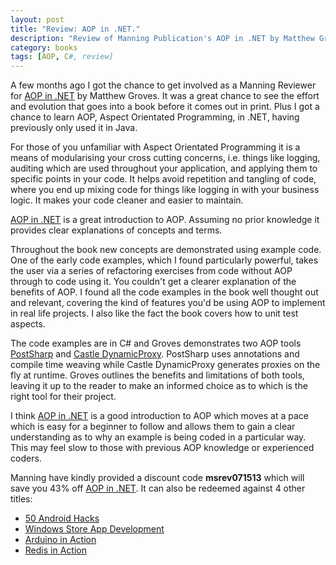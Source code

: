 ```yaml
---
layout: post
title: "Review: AOP in .NET."
description: "Review of Manning Publication's AOP in .NET by Matthew Groves"
category: books
tags: [AOP, C#, review]
---
```


A few months ago I got the chance to get involved as a Manning Reviewer for [AOP in .NET](http://www.manning.com/groves/) by Matthew Groves. It was a great chance to see the effort and evolution that goes into a book before it comes out in print. Plus I got a chance to learn AOP, Aspect Orientated Programming, in .NET, having previously only used it in Java.

For those of you unfamiliar with Aspect Orientated Programming it is a means of modularising your cross cutting concerns, i.e. things like logging, auditing which are used throughout your application, and applying them to specific points in your code. It helps avoid repetition and tangling of code, where you end up mixing code for things like logging in with your business logic. It makes your code cleaner and easier to maintain.

[AOP in .NET](http://www.manning.com/groves/) is a great introduction to AOP. Assuming no prior knowledge it provides clear explanations of concepts and terms. 

Throughout the book new concepts are demonstrated using example code. One of the early code examples, which I found particularly powerful, takes the user via a series of refactoring exercises from code without AOP through to code using it. You couldn't get a clearer explanation of the benefits of AOP. I found all the code examples in the book well thought out and relevant, covering the kind of features you'd be using AOP to implement in real life projects. I also like the fact the book covers how to unit test aspects.

The code examples are in C# and Groves demonstrates two AOP tools [PostSharp](http://www.postsharp.net/) and [Castle DynamicProxy](http://www.castleproject.org/projects/dynamicproxy/). PostSharp uses annotations and compile time weaving while Castle DynamicProxy generates proxies on the fly at runtime. Groves outlines the benefits and limitations of both tools, leaving it up to the reader to make an informed choice as to which is the right tool for their project.

I think [AOP in .NET](http://www.manning.com/groves/) is a good introduction to AOP which moves at a pace which is easy for a beginner to follow and allows them to gain a clear understanding as to why an example is being coded in a particular way. This may feel slow to those with previous AOP knowledge or experienced coders.

Manning have kindly provided a discount code **msrev071513** which will save you 43% off [AOP in .NET](http://www.manning.com/groves/). It can also be redeemed against 4 other titles:

- [50 Android Hacks](http://www.manning.com/sessa/)
- [Windows Store App Development](http://www.manning.com/pbrown3/)
- [Arduino in Action](http://www.manning.com/mevans/)
- [Redis in Action](http://www.manning.com/carlson/)
